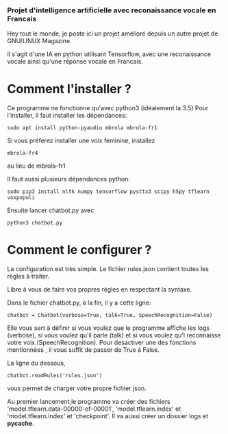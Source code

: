 ### Projet d'intelligence artificielle avec reconaissance vocale en Francais
Hey tout le monde, je poste ici un projet amélioré depuis un autre projet de GNU/LINUX Magazine.

Il s'agit d'une IA en python utilisant Tensorflow, avec une reconaissance vocale ainsi qu'une réponse vocale en Francais.

# Comment l'installer ?
Ce programme ne fonctionne qu'avec python3 (idéalement la 3.5)
Pour l'installer, il faut installer les dépendances:
```
sudo apt install python-pyaudio mbrola mbrola-fr1
```
Si vous préferez installer une voix feminine, installez 
```
mbrola-fr4
```
au lieu de mbrola-fr1

Il faut aussi plusieurs dépendances python:
```
sudo pip3 install nltk numpy tensorflow pysttx3 scipy h5py tflearn voxpopuli
```
Ensuite lancer chatbot.py avec 
```
python3 chatbot.py
```

# Comment le configurer ?
La configuration est très simple.
Le fichier rules.json contient toutes les règles à traiter.

Libre à vous de faire vos propres règles en respectant la syntaxe.

Dans le fichier chatbot.py, à la fin, il y a cette ligne:
```
chatbot = Chatbot(verbose=True, talk=True, SpeechRecognition=False)
```
Elle vous sert à définir si vous voulez que le programme affiche les logs (verbose), si vous voulez qu'il parle (talk) et si vous voulez qu'l reconnaisse votre voix.(SpeechRecognition). Pour desactiver une des fonctions mentionnées , il vous suffit de passer de True à False.

La ligne du dessous,
```
chatbot.readRules('rules.json')
```
vous permet de charger votre propre fichier json.

Au premier lancement,le programme va créer des fichiers 'model.tflearn.data-00000-of-00001', 'model.tflearn.index' et 'model.tflearn.index' et 'checkpoint'.
Il va aussi créer un dossier logs et __pycache__.
